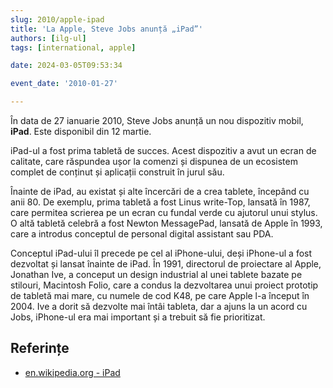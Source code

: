 ```yaml
---
slug: 2010/apple-ipad
title: 'La Apple, Steve Jobs anunță „iPad”'
authors: [ilg-ul]
tags: [international, apple]

date: 2024-03-05T09:53:34

event_date: '2010-01-27'

---
```


În data de 27 ianuarie 2010, Steve Jobs anunță un nou dispozitiv mobil, **iPad**.
Este disponibil din 12 martie.

<!-- truncate -->

iPad-ul a fost prima tabletă de succes. Acest dispozitiv a avut un ecran de calitate, care răspundea ușor la comenzi și dispunea de un ecosistem complet de conținut și aplicații construit în jurul său.

Înainte de iPad, au existat și alte încercări de a crea tablete, începând cu anii 80. De exemplu, prima tabletă a fost Linus write-Top, lansată în 1987, care permitea scrierea pe un ecran cu fundal verde cu ajutorul unui stylus. O altă tabletă celebră a fost Newton MessagePad, lansată de Apple în 1993, care a introdus conceptul de personal digital assistant sau PDA.

Conceptul iPad-ului îl precede pe cel al iPhone-ului, deși iPhone-ul a fost dezvoltat și lansat înainte de iPad. În 1991, directorul de proiectare al Apple, Jonathan Ive, a conceput un design industrial al unei tablete bazate pe stilouri, Macintosh Folio, care a condus la dezvoltarea unui proiect prototip de tabletă mai mare, cu numele de cod K48, pe care Apple l-a început în 2004. Ive a dorit să dezvolte mai întâi tableta, dar a ajuns la un acord cu Jobs, iPhone-ul era mai important și a trebuit să fie prioritizat.

## Referințe

- [en.wikipedia.org - iPad](https://en.wikipedia.org/wiki/IPad)
